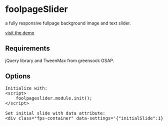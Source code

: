 foolpageSlider
==============

a fully responsive fullpage background image and text slider.

<a href="http://www.smart-sign.com/foolpageslider">visit the demo</a>

Requirements
--------------

jQuery library and TweenMax from greensock GSAP.

Options
-------

<pre>
Initialize with:
&lt;script&gt;
    foolpageslider.module.init();
&lt;/script&gt;

Set initial slide with data attribute:
&lt;div class="fps-container" data-settings='{"initialSlide":1}'&gt;
</pre>